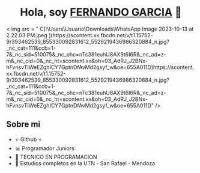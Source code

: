 <div align="center">
<h1 align="center">Hola, soy <a href="FERNANDO GARCIA">FERNANDO GARCIA</a> 👋</h1>
</div>
< img  src = " C[:\Users\Usuario\Downloads\WhatsApp Image 2023-10-13 at 2.22.03 PM.jpeg ](https://scontent.xx.fbcdn.net/v/t1.15752-9/393462539_855330092831612_5529219436986320884_n.jpg?_nc_cat=111&ccb=1-7&_nc_sid=510075&_nc_ohc=nTc381euhU8AX9t6I6R&_nc_ad=z-m&_nc_cid=0&_nc_ht=scontent.xx&oh=03_AdRJ_J2BNx-hFvnsvTIWeEZghICY7GptnDfAvMd2gsyf_w&oe=655A011D)https://scontent.xx.fbcdn.net/v/t1.15752-9/393462539_855330092831612_5529219436986320884_n.jpg?_nc_cat=111&ccb=1-7&_nc_sid=510075&_nc_ohc=nTc381euhU8AX9t6I6R&_nc_ad=z-m&_nc_cid=0&_nc_ht=scontent.xx&oh=03_AdRJ_J2BNx-hFvnsvTIWeEZghICY7GptnDfAvMd2gsyf_w&oe=655A011D" />



## Sobre mi

- ⭐ Github ⭐
- 📊 Programador Juniors 
- 📲 TECNICO EN PROGRAMACION
- 📗 Estudios completos en la UTN - San Rafael - Mendoza

